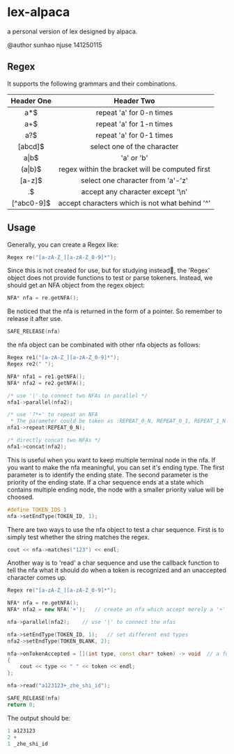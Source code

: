 # lex-alpaca

a personal version of lex designed by alpaca.

@author sunhao njuse 141250115

## Regex
It supports the following grammars and their combinations.

| Header One     | Header Two     |
| :-------------: | :-------------: |
| a*$     | repeat 'a' for 0-n times       |
| a+$     | repeat 'a' for 1-n times       |
| a?$    | repeat 'a' for 0-1 times      |
| [abcd]$     | select one of the character      |
| a&#124;b$     | 'a' or 'b'       |
| (a&#124;b)$     | regex within the bracket will be computed first      |
| [a-z]$     | select one character from 'a'-'z'      |
| .$    | accept any character except '\n'     |
| [^abc0-9]$     | accept characters which is not what behind '^'       |

## Usage
Generally, you can create a Regex like:
```c++
Regex re("[a-zA-Z_][a-zA-Z_0-9]*");
```
Since this is not created for use, but for studying instead🌚, the 'Regex' object does not provide functions to test or parse tokeners. Instead, we should get an NFA object from the regex object:
```c++
NFA* nfa = re.getNFA();
```
Be noticed that the nfa is returned in the form of a pointer. So remember to release it after use.
```c++
SAFE_RELEASE(nfa)
```
the nfa object can be combinated with other nfa objects as follows:
```c++
Regex re1("[a-zA-Z_][a-zA-Z_0-9]*");
Regex re2(" ");

NFA* nfa1 = re1.getNFA();
NFA* nfa2 = re2.getNFA();

/* use '|' to connect two NFAs in parallel */
nfa1->parallel(nfa2);		

/* use '?*+' to repeat an NFA
 * The parameter could be taken as :REPEAT_0_N, REPEAT_0_1, REPEAT_1_N */
nfa1->repeat(REPEAT_0_N);

/* directly concat two NFAs */
nfa1->concat(nfa2);
```
This is useful when you want to keep multiple terminal node in the nfa.
If you want to make the nfa meaningful, you can set it's ending type. The first parameter is to identify the ending state. The second parameter is the priority of the ending state. If a char sequence ends at a state which contains multiple ending node, the node with a smaller priority value will be choosed.
```c++
#define TOKEN_IDS 1
nfa->setEndType(TOKEN_ID, 1);
```
There are two ways to use the nfa object to test a char sequence. First is to simply test whether the string matches the regex.
```c++
cout << nfa->matches("123") << endl;
```
Another way is to 'read' a char sequence and use the callback function to tell the nfa what it should do when a token is recognized and an unaccepted character comes up.
```c++
Regex re("[a-zA-Z_][a-zA-Z_0-9]*");

NFA* nfa = re.getNFA();
NFA* nfa2 = new NFA('+');	// create an nfa which accept merely a '+'

nfa->parallel(nfa2);	// use '|' to connect the nfas

nfa->setEndType(TOKEN_ID, 1);	// set different end types
nfa2->setEndType(TOKEN_BLANK, 2);		

nfa->onTokenAccepted = [](int type, const char* token) -> void 	// a function pointer here is ok.
{
    cout << type << " " << token << endl;
};

nfa->read("a123123+_zhe_shi_id");

SAFE_RELEASE(nfa)
return 0;
```
The output should be:
```c++
1 a123123
2 +
1 _zhe_shi_id
```
